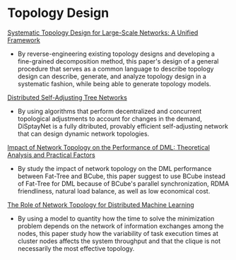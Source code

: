 # Topology Design

[Systematic Topology Design for Large-Scale Networks: A Unified Framework](https://ieeexplore.ieee.org/stamp/stamp.jsp?tp=&arnumber=9155462)

- By reverse-engineering existing topology designs and developing a fine-grained decomposition method, this paper's design of a general procedure that serves as a common language to describe topology design can describe, generate, and analyze topology design in a systematic fashion, while being able to generate topology models.

[Distributed Self-Adjusting Tree Networks](https://ieeexplore.ieee.org/stamp/stamp.jsp?tp=&arnumber=8737417)

- By using algorithms that perform decentralized and concurrent topological adjustments to account for changes in the demand, DiSptayNet is a fully ditributed, provably efficient self-adjusting network that can design dynamic network topologies.

[Impact of Network Topology on the Performance of DML: Theoretical Analysis and Practical Factors](https://ieeexplore.ieee.org/stamp/stamp.jsp?tp=&arnumber=8737595)

- By study the impact of network topology on the DML performance between Fat-Tree and BCube, this paper suggest to use BCube instead of Fat-Tree for DML because of BCube's parallel synchronization, RDMA friendliness, natural load balance, as well as low economical cost.

[The Role of Network Topology for Distributed Machine Learning](https://ieeexplore.ieee.org/stamp/stamp.jsp?tp=&arnumber=8737602)

- By using a model to quantity how the time to solve the minimization problem depends on the network of information exchanges among the nodes, this paper study how the variability of task execution times at cluster nodes affects the system throughput and that the clique is not necessarily the most effective topology.
